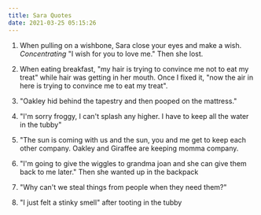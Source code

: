 ```yaml
---
title: Sara Quotes
date: 2021-03-25 05:15:26
---
```


1. When pulling on a wishbone, Sara close your eyes and make a wish. *Concentrating* "I wish for you to love me." Then she lost.

2. When eating breakfast, "my hair is trying to convince me not to eat my treat" while hair was getting in her mouth. Once I fixed it, "now the air in here is trying to convince me to eat my treat".

3. "Oakley hid behind the tapestry and then pooped on the mattress."

4. "I'm sorry froggy, I can't splash any higher. I have to keep all the water in the tubby"

5. "The sun is coming with us and the sun, you and me get to keep each other company. Oakley and Giraffee are keeping momma company.

6. "I'm going to give the wiggles to grandma joan and she can give them back to me later." Then she wanted up in the backpack

7. "Why can't we steal things from people when they need them?"

8. "I just felt a stinky smell" after tooting in the tubby
